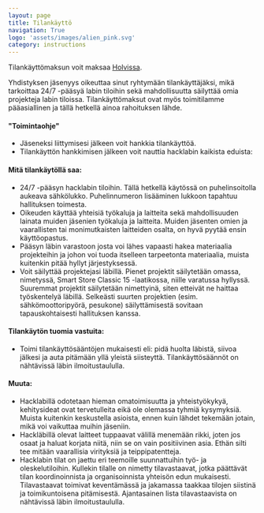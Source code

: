 ```yaml
---
layout: page
title: Tilankäyttö
navigation: True
logo: 'assets/images/alien_pink.svg'
category: instructions
---
```


Tilankäyttömaksun voit maksaa <a href="https://holvi.com/shop/hacklabmikkeli/">Holvissa</a>.

Yhdistyksen jäsenyys oikeuttaa sinut ryhtymään tilankäyttäjäksi, mikä tarkoittaa 24/7 -pääsyä labin tiloihin sekä mahdollisuutta säilyttää omia projekteja labin tiloissa. Tilankäyttömaksut ovat myös toimitilamme pääasiallinen ja tällä hetkellä ainoa rahoituksen lähde.

#### "Toimintaohje"

* Jäseneksi liittymisesi jälkeen voit hankkia tilankäyttöä.
* Tilankäyttön hankkimisen jälkeen voit nauttia hacklabin kaikista eduista:

#### Mitä tilankäytöllä saa:

* 24/7 -pääsyn hacklabin tiloihin. Tällä hetkellä käytössä on puhelinsoitolla aukeava sähkölukko. Puhelinnumeron lisääminen lukkoon tapahtuu hallituksen toimesta.
* Oikeuden käyttää yhteisiä työkaluja ja laitteita sekä mahdollisuuden lainata muiden jäsenien työkaluja ja laitteita. Muiden jäsenten omien ja vaarallisten tai monimutkaisten laitteiden osalta, on hyvä pyytää ensin käyttöopastus.
* Pääsyn läbin varastoon josta voi lähes vapaasti hakea materiaalia projekteihin ja johon voi tuoda itselleen tarpeetonta materiaalia, muista kuitenkin pitää hyllyt järjestyksessä.
* Voit säilyttää projektejasi läbillä. Pienet projektit säilytetään omassa, nimetyssä, Smart Store Classic 15 -laatikossa, niille varatussa hyllyssä. Suuremmat projektit säilytetään nimettyinä, siten etteivät ne haittaa työskentelyä läbillä. Selkeästi suurten projektien (esim. sähkömoottoripyörä, pesukone) säilyttämisestä sovitaan tapauskohtaisesti hallituksen kanssa.


#### Tilankäytön tuomia vastuita:

* Toimi tilankäyttösääntöjen mukaisesti eli: pidä huolta läbistä, siivoa jälkesi ja auta pitämään yllä yleistä siisteyttä. Tilankäyttösäännöt on nähtävissä läbin ilmoitustaululla.

#### Muuta:

* Hacklabillä odotetaan hieman omatoimisuutta ja yhteistyökykyä, kehitysideat ovat tervetulleita eikä ole olemassa tyhmiä kysymyksiä. Muista kuitenkin keskustella asioista, ennen kuin lähdet tekemään jotain, mikä voi vaikuttaa muihin jäseniin.
* Hackläbillä olevat laitteet tuppaavat välillä menemään rikki, joten jos osaat ja haluat korjata niitä, niin se on vain positiivinen asia. Ethän silti tee mitään vaarallisia virityksiä ja teippipatentteja.
* Hacklabin tilat on jaettu eri teemoille suunnattuihin työ- ja oleskelutiloihin. Kullekin tilalle on nimetty tilavastaavat, jotka päättävät tilan koordinoinnista ja organisoinnista yhteisön edun mukaisesti. Tilavastaavat toimivat keventämässä ja jakamassa taakkaa tilojen siistinä ja toimikuntoisena pitämisestä. Ajantasainen lista tilavastaavista on nähtävissä läbin ilmoitustaululla.
